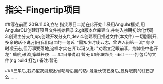 # 指尖-Fingertip项目
##写在前面
    2019.11.08,立冬
        指尖项目二期在此开始
            1.采用Angular框架,用AngularCLi创建好项目文件初始目录
            2.git版本仓库建立,并纳入初期初始化代码
            3.创建主分支ft_up;创建开发分支ft_dev
            4.创建项目描述文件(本文件)
        一切刚刚开,多余的话不说,引用我们冯工的一句话:
            "需知少时凌云志，曾许人间第一流"
        有少时凌云志,但万事要落地,这样才实在,所以冯又说:
            "劝君立足眼前事，荆棘业中也开花"
    启航,破浪,穿越长夜......
##目录说明
    暂无
##部署相关
    -dist   -----打包后的文件(ng build 打包) 备注:暂无 
    
    
    
    
###三年后,我希望我能敲出省略号后面的话:
    漫漫长夜在身后,显得眼前的红日那么......

